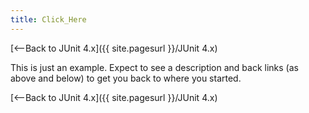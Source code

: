 ```yaml
---
title: Click_Here
---
```

[<--Back to JUnit 4.x]({{ site.pagesurl }}/JUnit 4.x)

This is just an example. Expect to see a description and back links (as above and below) to get you back to where you started.

[<--Back to JUnit 4.x]({{ site.pagesurl }}/JUnit 4.x)
